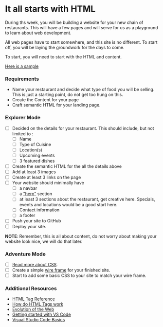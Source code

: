 # It all starts with HTML

During ths week, you will be building a website for your new chain of restaurants. This will have a few pages and will serve for us as a playground to learn about web development.

All web pages have to start somewhere, and this site is no different. To start off, you will be laying the groundwork for the days to come.

To start, you will need to start with the HTML and content.

[Here is a sample](XXXXX)

### Requirements

- Name your restaurant and decide what type of food you will be selling. This is just a starting point, do not get too hung on this.
- Create the Content for your page
- Craft semantic HTML for your landing page.

### Explorer Mode

- [ ] Decided on the details for your restaurant. This should include, but not limited to :
  - [ ] Name
  - [ ] Type of Cuisine
  - [ ] Location(s)
  - [ ] Upcoming events
  - [ ] 3 featured dishes
- [ ] Create the semantic HTML for the all the details above
- [ ] Add at least 3 images
- [ ] Create at least 3 links on the page
- [ ] Your website should minimally have
  - [ ] a navbar
  - [ ] a ["hero"](https://www.sitepoint.com/exploring-hero-section/) section
  - [ ] at least 3 sections about the restaurant, get creative here. Specials, events and locations would be a good start here.
  - [ ] Contact information
  - [ ] a footer
- [ ] Push your site to GitHub
- [ ] Deploy your site.

**NOTE**: Remember, this is all about content, do not worry about making your website look nice, we will do that later.

### Adventure Mode

- [ ] [Read more about CSS](https://developer.mozilla.org/en-US/docs/Learn/CSS/Introduction_to_CSS).
- [ ] Create a simple [wire frame](https://en.wikipedia.org/wiki/Website_wireframe) for your finished site.
- [ ] Start to add some basic CSS to your site to match your wire frame.

### Additional Resources

- [HTML Tag Reference](https://developer.mozilla.org/en-US/docs/Web/HTML/Element)
- [How do HTML Tags work](https://developer.mozilla.org/en-US/Learn/HTML/HTML_tags)
- [Evolution of the Web](http://www.evolutionoftheweb.com)
- [Getting started with VS Code](https://code.visualstudio.com/docs/getstarted/introvideos)
- [Visual Studio Code Basics](https://code.visualstudio.com/docs/introvideos/basics)
